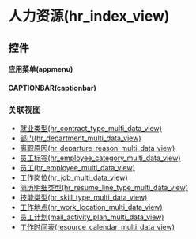 # 人力资源(hr_index_view)  <!-- {docsify-ignore-all} -->



## 控件
#### 应用菜单(appmenu)
#### CAPTIONBAR(captionbar)


### 关联视图
  * [就业类型(hr_contract_type_multi_data_view)](app/view/hr_contract_type_multi_data_view)
  * [部门(hr_department_multi_data_view)](app/view/hr_department_multi_data_view)
  * [离职原因(hr_departure_reason_multi_data_view)](app/view/hr_departure_reason_multi_data_view)
  * [员工标签(hr_employee_category_multi_data_view)](app/view/hr_employee_category_multi_data_view)
  * [员工(hr_employee_multi_data_view)](app/view/hr_employee_multi_data_view)
  * [工作岗位(hr_job_multi_data_view)](app/view/hr_job_multi_data_view)
  * [简历明细类型(hr_resume_line_type_multi_data_view)](app/view/hr_resume_line_type_multi_data_view)
  * [技能类型(hr_skill_type_multi_data_view)](app/view/hr_skill_type_multi_data_view)
  * [工作地点(hr_work_location_multi_data_view)](app/view/hr_work_location_multi_data_view)
  * [员工计划(mail_activity_plan_multi_data_view)](app/view/mail_activity_plan_multi_data_view)
  * [工作时间表(resource_calendar_multi_data_view)](app/view/resource_calendar_multi_data_view)

<script>
 const { createApp } = Vue
  createApp({
    data() {
      return {

      }
    }
  }).use(ElementPlus).mount('#app')
</script>